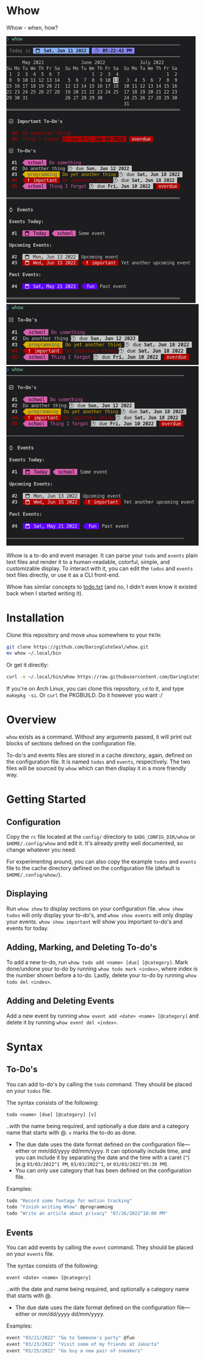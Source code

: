 # Whow

Whow - when, how?

![whow screenshot](img/1.png)
![whow screenshot](img/2.png)
![whow screenshot](img/3.png)

Whow is a to-do and event manager. It can parse your `todo` and `events` plain text files and render it to a human-readable, colorful, simple, and customizable display. To interact with it, you can edit the `todos` and `events` text files directly, or use it as a CLI front-end.

Whow has similar concepts to [todo.txt](https://github.com/todotxt/todo.txt-cli) (and no, I didn't even know it existed back when I started writing it).

# Installation

Clone this repository and move `whow` somewhere to your `PATH`:

```bash
git clone https://github.com/DaringCuteSeal/whow.git
mv whow ~/.local/bin
```

Or get it directly:

```bash
curl -o ~/.local/bin/whow https://raw.githubusercontent.com/DaringCuteSeal/whow/main/whow
```

If you're on Arch Linux, you can clone this repository, `cd` to it, and type `makepkg -si`. Or `curl` the PKGBUILD. Do it however you want :/

# Overview

`whow` exists as a command. Without any arguments passed, it will print out blocks of sections defined on the configuration file.

To-do's and events files are stored in a cache directory, again, defined on the configuration file. It is named `todos` and `events`, respectively. The two files will be sourced by `whow` which can then display it in a more friendly way.



# Getting Started

## Configuration

Copy the `rc` file located at the `config/` directory to `$XDG_CONFIG_DIR/whow` or `$HOME/.config/whow` and edit it. It's already pretty well documented, so change whatever you need.

For experimenting around, you can also copy the example `todos` and `events` file to the cache directory defined on the configuration file (default is `$HOME/.config/whow/`).

## Displaying

Run `whow show` to display sections on your configuration file. `whow show todos` will only display your to-do's, and `whow show events` will only display your events. `whow show important` will show you important to-do's and events for today.

## Adding, Marking, and Deleting To-do's

To add a new to-do, run `whow todo add <name> [due] [@category]`.
Mark done/undone your to-do by running `whow todo mark <index>`, where index is the number shown before a to-do.
Lastly, delete your to-do by running `whow todo del <index>`.

## Adding and Deleting Events

Add a new event by running `whow event add <date> <name> [@category]` and delete it by running `whow event del <index>`.



# Syntax

## To-Do's

You can add to-do's by calling the `todo` command. They should be placed on your `todos` file.

The syntax consists of the following:

```
todo <name> [due] [@category] [v]
```

..with the name being required, and optionally a due date and a category name that starts with @. `v` marks the to-do as done.

- The due date uses the date format defined on the configuration file—either or mm/dd/yyyy dd/mm/yyyy. It can optionally include time, and you can include it by separating the date and the time with a caret (`^`) (e.g `03/03/2022^1 PM`, `03/03/2022^1`, or `03/03/2022^05:30 PM`).
- You can only use category that has been defined on the configuration file.

Examples:

```bash
todo "Record some footage for motion tracking"
todo "Finish writing Whow" @programming
todo "Write an article about privacy" "07/26/2022^10:00 PM"
```

## Events

You can add events by calling the `event` command. They should be placed on your `events` file.

The syntax consists of the following:
```
event <date> <name> [@category]
```

..with the date and name being required, and optionally a category name that starts with @.

- The due date uses the date format defined on the configuration file—either or mm/dd/yyyy dd/mm/yyyy.

Examples:

```bash
event "03/21/2022" "Go to Someone's party" @fun
event "03/23/2022" "Visit some of my friends at Jakarta"
event "03/25/2022" "Go buy a new pair of sneakers" 
```
